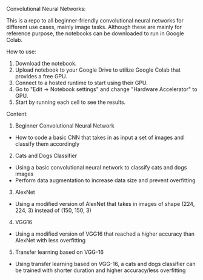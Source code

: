 Convolutional Neural Networks:

This is a repo to all beginner-friendly convolutional neural networks for different use cases, mainly image tasks. Although these are mainly for reference purpose, the notebooks can be downloaded to run in Google Colab.

How to use:
1. Download the notebook.
2. Upload notebook to your Google Drive to utilize Google Colab that provides a free GPU.
3. Connect to a hosted runtime to start using their GPU.
4. Go to "Edit -> Notebook settings" and change "Hardware Accelerator" to GPU.
5. Start by running each cell to see the results.

Content:
1. Beginner Convolutional Neural Network 
  - How to code a basic CNN that takes in as input a set of images and classify them accordingly
  
2. Cats and Dogs Classifier
  - Using a basic convolutional neural network to classify cats and dogs images
  - Perform data augmentation to increase data size and prevent overfitting
  
3. AlexNet
  - Using a modified version of AlexNet that takes in images of shape (224, 224, 3) instead of (150, 150, 3)
  
4. VGG16
  - Using a modified version of VGG16 that reached a higher accuracy than AlexNet with less overfitting
  
5. Transfer learning based on VGG-16
  - Using transfer learning based on VGG-16, a cats and dogs classifier can be trained with shorter duration and higher accuracy/less overfitting
